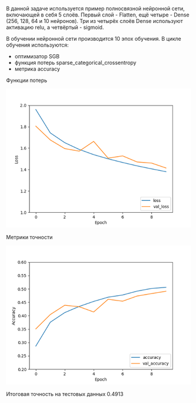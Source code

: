 В данной задаче используется пример полносвязной нейронной сети, 
включающей в себя 5 слоёв. Первый слой - Flatten, ещё четыре - Dense 
(256, 128, 64 и 10 нейронов). Три из четырёх слоёв Dense используют 
активацию relu, а четвёртый - sigmoid.

В обучении нейронной сети производится 10 эпох обучения. 
В цикле обучения используются:

- оптимизатор SGB
- функция потерь sparse_categorical_crossentropy
- метрика accuracy

Функции потерь 

![Image alt](https://github.com/venusmarina/SMOMI/blob/master/Loss.png)

Метрики точности

![Image alt](https://github.com/venusmarina/SMOMI/blob/master/Accuracy.png)

Итоговая точность на тестовых данных 0.4913